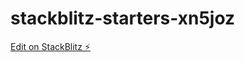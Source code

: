 # stackblitz-starters-xn5joz

[Edit on StackBlitz ⚡️](https://stackblitz.com/edit/stackblitz-starters-xn5joz)